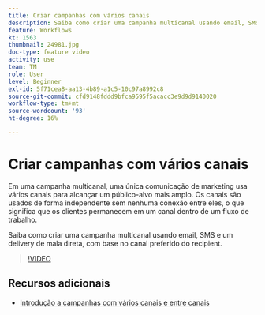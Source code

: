 ```yaml
---
title: Criar campanhas com vários canais
description: Saiba como criar uma campanha multicanal usando email, SMS e um delivery de mala direta, com base no canal preferido do recipient.
feature: Workflows
kt: 1563
thumbnail: 24981.jpg
doc-type: feature video
activity: use
team: TM
role: User
level: Beginner
exl-id: 5f71cea8-aa13-4b89-a1c5-10c97a8992c8
source-git-commit: cfd9148fddd9bfca9595f5acacc3e9d9d9140020
workflow-type: tm+mt
source-wordcount: '93'
ht-degree: 16%

---
```


# Criar campanhas com vários canais

Em uma campanha multicanal, uma única comunicação de marketing usa vários canais para alcançar um público-alvo mais amplo. Os canais são usados de forma independente sem nenhuma conexão entre eles, o que significa que os clientes permanecem em um canal dentro de um fluxo de trabalho.

Saiba como criar uma campanha multicanal usando email, SMS e um delivery de mala direta, com base no canal preferido do recipient.

>[!VIDEO](https://video.tv.adobe.com/v/24981?quality=12)

## Recursos adicionais

* [Introdução a campanhas com vários canais e entre canais](/help/orchestrating-campaigns/introduction-to-cross-and-multi-channel-campaigns.md)
